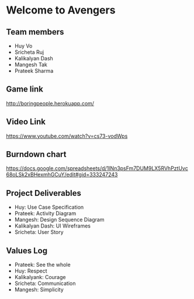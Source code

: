 # Welcome to Avengers 

## Team members

* Huy Vo
* Sricheta Ruj
* Kalikalyan Dash
* Mangesh Tak
* Prateek Sharma


## Game link

http://boringpeople.herokuapp.com/


## Video Link

https://www.youtube.com/watch?v=cs73-vodWps

## Burndown chart 

https://docs.google.com/spreadsheets/d/1INn3psFm7DUM9LX5RVhPztUvc68oLSk2xBHexmhGCuY/edit#gid=333247243


## Project Deliverables

* Huy: Use Case Specification
* Prateek: Activity Diagram
* Mangesh: Design Sequence Diagram
* Kalikalyan Dash: UI Wireframes
* Sricheta: User Story

## Values Log

* Prateek: See the whole
* Huy: Respect
* Kalikalyank: Courage
* Sricheta: Communication
* Mangesh: Simplicity
